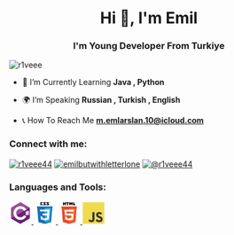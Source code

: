 <h1 align="center">Hi 👋, I'm Emil</h1>
<h3 align="center">I'm Young Developer From Turkiye</h3>

<p align="left"> <img src="https://komarev.com/ghpvc/?username=r1veee&label=Profile%20views&color=0e75b6&style=flat" alt="r1veee" /> </p>

- 🌱 I’m Currently Learning **Java , Python**

- 🌍 I’m Speaking **Russian , Turkish , English**

- 📞 How To Reach Me **m.emlarslan.10@icloud.com**

<h3 align="left">Connect with me:</h3>
<p align="left">
<a href="https://twitter.com/r1veee44" target="blank"><img align="center" src="https://raw.githubusercontent.com/rahuldkjain/github-profile-readme-generator/master/src/images/icons/Social/twitter.svg" alt="r1veee44" height="30" width="40" /></a>
<a href="https://instagram.com/emilbutwithletterlone" target="blank"><img align="center" src="https://raw.githubusercontent.com/rahuldkjain/github-profile-readme-generator/master/src/images/icons/Social/instagram.svg" alt="emilbutwithletterlone" height="30" width="40" /></a>
<a href="https://www.youtube.com/c/@r1veee44" target="blank"><img align="center" src="https://raw.githubusercontent.com/rahuldkjain/github-profile-readme-generator/master/src/images/icons/Social/youtube.svg" alt="@r1veee44" height="30" width="40" /></a>
</p>

<h3 align="left">Languages and Tools:</h3>
<p align="left"> <a href="https://www.w3schools.com/cs/" target="_blank" rel="noreferrer"> <img src="https://raw.githubusercontent.com/devicons/devicon/master/icons/csharp/csharp-original.svg" alt="csharp" width="40" height="40"/> </a> <a href="https://www.w3schools.com/css/" target="_blank" rel="noreferrer"> <img src="https://raw.githubusercontent.com/devicons/devicon/master/icons/css3/css3-original-wordmark.svg" alt="css3" width="40" height="40"/> </a> <a href="https://www.w3.org/html/" target="_blank" rel="noreferrer"> <img src="https://raw.githubusercontent.com/devicons/devicon/master/icons/html5/html5-original-wordmark.svg" alt="html5" width="40" height="40"/> </a> <a href="https://developer.mozilla.org/en-US/docs/Web/JavaScript" target="_blank" rel="noreferrer"> <img src="https://raw.githubusercontent.com/devicons/devicon/master/icons/javascript/javascript-original.svg" alt="javascript" width="40" height="40"/> </a> </p>
